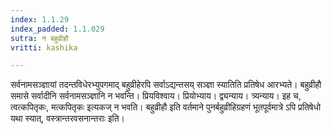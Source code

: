 ```yaml
---
index: 1.1.29
index_padded: 1.1.029
sutra: न बहुव्रीहौ
vritti: kashika

---
```

सर्वनामसञ्ज्ञायां तदन्तविधेरभ्युपगमाद् बहुव्रीहेरपि सर्वाऽद्यन्तसय् सञ्ज्ञा स्यातिति प्रतिषेध आरभ्यते। बहुव्रीहौ समासे सर्वादीनि सर्वनामसञ्ज्ञानि न भवन्ति। प्रियविश्वाय। प्रियोभ्याय। द्व्यन्याय। त्र्यन्याय। इह च, त्वत्कपितृकः, मत्कपितृकः इत्यकज् न भवति। बहुव्रीहौ इति वर्तमाने पुनर्बहुव्रीहिग्रहणं भूतपूर्वमात्रे ऽपि प्रतिषेधो यथा स्यात्, वस्त्रान्तरवसनान्तराः इति।